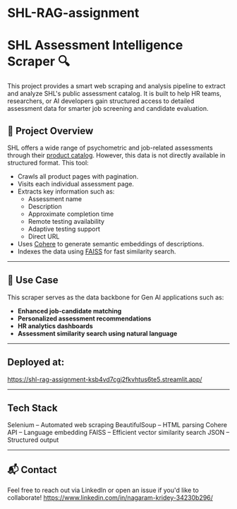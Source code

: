 # SHL-RAG-assignment
# SHL Assessment Intelligence Scraper 🔍

This project provides a smart web scraping and analysis pipeline to extract and analyze SHL's public assessment catalog. It is built to help HR teams, researchers, or AI developers gain structured access to detailed assessment data for smarter job screening and candidate evaluation.

## 🔧 Project Overview

SHL offers a wide range of psychometric and job-related assessments through their [product catalog](https://www.shl.com/solutions/products/product-catalog/). However, this data is not directly available in structured format. This tool:

- Crawls all product pages with pagination.
- Visits each individual assessment page.
- Extracts key information such as:
  - Assessment name
  - Description
  - Approximate completion time
  - Remote testing availability
  - Adaptive testing support
  - Direct URL
- Uses [Cohere](https://cohere.com/) to generate semantic embeddings of descriptions.
- Indexes the data using [FAISS](https://github.com/facebookresearch/faiss) for fast similarity search.

---

## 🧠 Use Case

This scraper serves as the data backbone for Gen AI applications such as:

- **Enhanced job-candidate matching**
- **Personalized assessment recommendations**
- **HR analytics dashboards**
- **Assessment similarity search using natural language**

---
## Deployed at:

https://shl-rag-assignment-ksb4vd7cgj2fkvhtus6te5.streamlit.app/

---
## Tech Stack

Selenium – Automated web scraping
BeautifulSoup – HTML parsing
Cohere API – Language embedding
FAISS – Efficient vector similarity search
JSON – Structured output

---

## 📬 Contact
Feel free to reach out via LinkedIn or open an issue if you'd like to collaborate!
https://www.linkedin.com/in/nagaram-kridey-34230b296/
